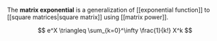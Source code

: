 The **matrix exponential** is a generalization of [[exponential function]] to [[square matrices|square matrix]] using [[matrix power]].

$$
e^X \triangleq \sum_{k=0}^\infty \frac{1}{k!} X^k
$$
